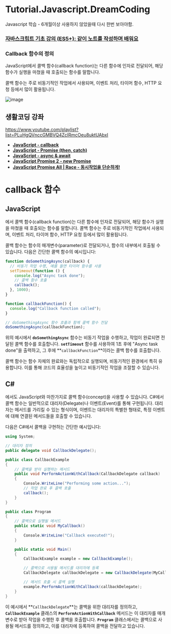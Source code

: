 # Tutorial.Javascript.DreamCoding

Javascript 학습 - 6개월이상 사용하지 않았을때 다시 한번 보아야함.



### [자바스크립트 기초 강의 (ES5+): 같이 노트를 작성하며 배워요](https://www.youtube.com/playlist?list=PLv2d7VI9OotTVOL4QmPfvJWPJvkmv6h-2)





### Callback 함수의 정의 

JavaScript에서 콜백 함수(callback function)는 다른 함수에 인자로 전달되어, 해당 함수가 실행을 마쳤을 때 호출되는 함수를 말합니다. 

콜백 함수는 주로 비동기적인 작업에서 사용되며, 이벤트 처리, 타이머 함수, HTTP 요청 등에서 많이 활용됩니다.



![image](https://github.com/krdn/Tutorial.Javascript.DreamCoding/assets/5511718/ad61e213-b2f9-4864-b095-1d5c25593f22)


## 생활코딩 강좌

https://www.youtube.com/playlist?list=PLuHgQVnccGMBVQ4ZcIRmcOeu8uktUAbxI

- **[JavaScript - callback](https://www.youtube.com/watch?v=TAyLeIj1hMc&list=PLuHgQVnccGMBVQ4ZcIRmcOeu8uktUAbxI&index=1&pp=iAQB)**
- **[JavaScript - Promise (then, catch)](https://www.youtube.com/watch?v=Sn0ublt7CWM&list=PLuHgQVnccGMBVQ4ZcIRmcOeu8uktUAbxI&index=2&t=1s&pp=iAQB)**
- **[JavaScript - async & await](https://www.youtube.com/watch?v=1z5bU-CTVsQ&list=PLuHgQVnccGMBVQ4ZcIRmcOeu8uktUAbxI&index=3&pp=iAQB)**
- **[JavaScript Promise 2 - new Promise](https://www.youtube.com/watch?v=PasFh_t1mhY&list=PLuHgQVnccGMBVQ4ZcIRmcOeu8uktUAbxI&index=4&pp=iAQB)**
- **[JavaScript Promise All | Race - 동시작업을 단순하게!](https://www.youtube.com/watch?v=a5AzftkvW9U&list=PLuHgQVnccGMBVQ4ZcIRmcOeu8uktUAbxI&index=5&pp=iAQB)**


# callback 함수

## JavaScript
에서 콜백 함수(callback function)는 다른 함수에 인자로 전달되어, 해당 함수가 실행을 마쳤을 때 호출되는 함수를 말합니다. 콜백 함수는 주로 비동기적인 작업에서 사용되며, 이벤트 처리, 타이머 함수, HTTP 요청 등에서 많이 활용됩니다.

콜백 함수는 함수의 매개변수(parameter)로 전달되거나, 함수의 내부에서 호출될 수 있습니다. 다음은 간단한 콜백 함수의 예시입니다:

```jsx
function doSomethingAsync(callback) {
  // 비동기 작업 수행, 예를 들면 타이머 함수를 사용
  setTimeout(function () {
    console.log("Async task done");
    // 콜백 함수 호출
    callback();
  }, 1000);
}

function callbackFunction() {
  console.log("Callback function called");
}

// doSomethingAsync 함수 호출과 함께 콜백 함수 전달
doSomethingAsync(callbackFunction);
```

위의 예시에서 **`doSomethingAsync`** 함수는 비동기 작업을 수행하고, 작업이 완료되면 전달된 콜백 함수를 호출합니다. **`setTimeout`** 함수를 사용하여 1초 후에 "Async task done"을 출력하고, 그 후에 **`callbackFunction`**이라는 콜백 함수를 호출합니다.

콜백 함수는 함수 자체의 완료와는 독립적으로 실행되며, 비동기적인 환경에서 특히 유용합니다. 이를 통해 코드의 효율성을 높이고 비동기적인 작업을 조절할 수 있습니다.

## C#
에서도 JavaScript와 마찬가지로 콜백 함수(concept)을 사용할 수 있습니다. C#에서 콜백 함수는 일반적으로 대리자(Delegate)나 이벤트(Event)를 통해 구현됩니다. 대리자는 메서드를 가리킬 수 있는 형식이며, 이벤트는 대리자의 특별한 형태로, 특정 이벤트에 대해 연결된 메서드들을 호출할 수 있습니다.

다음은 C#에서 콜백을 구현하는 간단한 예시입니다:

```csharp
using System;

// 대리자 정의
public delegate void CallbackDelegate();

public class CallbackExample
{
    // 콜백을 받아 실행하는 메서드
    public void PerformActionWithCallback(CallbackDelegate callback)
    {
        Console.WriteLine("Performing some action...");
        // 작업 완료 후 콜백 호출
        callback();
    }
}

public class Program
{
    // 콜백으로 실행될 메서드
    public static void MyCallback()
    {
        Console.WriteLine("Callback executed!");
    }

    public static void Main()
    {
        CallbackExample example = new CallbackExample();

        // 콜백으로 사용될 메서드를 대리자에 등록
        CallbackDelegate callbackDelegate = new CallbackDelegate(MyCallback);

        // 메서드 호출 시 콜백 실행
        example.PerformActionWithCallback(callbackDelegate);
    }
}
```

이 예시에서 **`CallbackDelegate`**는 콜백을 위한 대리자를 정의하고, **`CallbackExample`** 클래스의 **`PerformActionWithCallback`** 메서드는 이 대리자를 매개변수로 받아 작업을 수행한 후 콜백을 호출합니다. **`Program`** 클래스에서는 콜백으로 사용될 메서드를 정의하고, 이를 대리자에 등록하여 콜백을 전달하고 있습니다.
